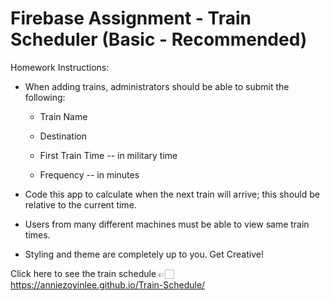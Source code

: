 # Firebase Assignment - Train Scheduler (Basic - Recommended)

Homework Instructions: 

  * When adding trains, administrators should be able to submit the following:
    
    * Train Name
    
    * Destination 
    
    * First Train Time -- in military time
    
    * Frequency -- in minutes
  
  * Code this app to calculate when the next train will arrive; this should be relative to the current time.
  
  * Users from many different machines must be able to view same train times.
  
  * Styling and theme are completely up to you. Get Creative!

  Click here to see the train schedule 👉🏻 https://anniezoyinlee.github.io/Train-Schedule/